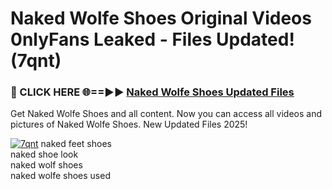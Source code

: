 # Naked Wolfe Shoes Original Videos 0nlyFans Leaked - Files Updated! (7qnt)

<h3>🔴 CLICK HERE 🌐==►► <a href="https://tinyurl.com/up5wt9bj" rel="nofollow">Naked Wolfe Shoes Updated Files</a></h3>

Get Naked Wolfe Shoes and all content. Now you can access all videos and pictures of Naked Wolfe Shoes. New Updated Files 2025!

[![7qnt](https://i.imgur.com/ABiUzMV.gif)](https://tinyurl.com/up5wt9bj)
naked feet shoes<br>
naked shoe look<br>
naked wolf shoes<br>
naked wolfe shoes used